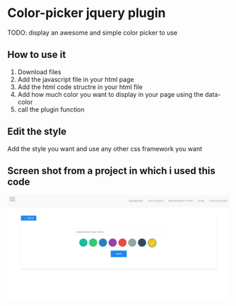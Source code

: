 # Color-picker jquery plugin

TODO: display an awesome and simple color picker to use

## How to use it

1. Download files 
2. Add the javascript file in your html page
3. Add the html code structre in your html file 
4. Add how much color you want to display in your page using the data-color
4. call the plugin function

## Edit the style 

 Add the style you want and use any other css framework you want

## Screen shot from a project in which i used this code

![Alt text](img/screen.png "screenshot")


